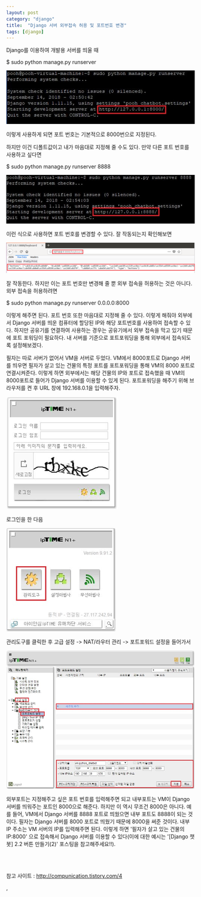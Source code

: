 ```yaml
---
layout: post
category: "django"
title:  "Django 서버 외부접속 허용 및 포트번호 변경"
tags: [django]
---
```


Django를 이용하여 개발용 서버를 띄울 때

$ sudo python manage.py runserver

<img src="https://github.com/P00HP00H/P00HP00H.github.io/blob/master/img/vmserver-setting/14.JPG?raw=true" width="px">

이렇게 사용하게 되면 포트 번호는 기본적으로 8000번으로 지정된다.

하지만 이건 디폴트값이고 내가 마음대로 지정해 줄 수도 있다. 만약 다른 포트 번호를 사용하고 싶다면

$ sudo python manage.py runserver 8888

<img src="https://github.com/P00HP00H/P00HP00H.github.io/blob/master/img/vmserver-setting/15.JPG?raw=true" width="px">

이런 식으로 사용하면 포트 번호를 변경할 수 있다. 잘 작동되는지 확인해보면

<img src="https://github.com/P00HP00H/P00HP00H.github.io/blob/master/img/vmserver-setting/16.JPG?raw=true" width="750px">

잘 작동한다. 하지만 이는 포트 번호만 변경해 줄 뿐 외부 접속을 허용하는 것은 아니다. 외부 접속을 허용하려면

$ sudo python manage.py runserver 0.0.0.0:8000

이렇게 해주면 된다. 포트 번호 또한 마음대로 지정해 줄 수 있다. 이렇게 해줘야 외부에서 Django 서버를 띄운 컴퓨터에 할당된 IP와 해당 포트번호를 사용하여 접속할 수 있다. 하지만 공유기를 연결하여 사용하는 경우는 공유기에서 외부 접속을 막고 있기 때문에 포트 포워딩이 필요하다. 내 서버를 기준으로 포트포워딩을 통해 외부에서 접속되도록 설정해보겠다.

필자는 따로 서버가 없어서 VM을 서버로 두었다. VM에서 8000포트로 Django 서버를 띄우면 필자가 살고 있는 건물의 특정 포트를 포트포워딩을 통해 VM의 8000 포트로 연결시켜준다. 이렇게 하면 외부에서는 해당 건물의 IP와 포트로 접속했을 때 VM의 8000포트로 들어가 Django 서버를 이용할 수 있게 된다. 포트포워딩을 해주기 위해 브라우저를 켠 후 URL 창에 192.168.0.1을 입력해주자.

<img src="https://github.com/P00HP00H/P00HP00H.github.io/blob/master/img/vmserver-setting/17.JPG?raw=true" width="px">

로그인을 한 다음

<img src="https://github.com/P00HP00H/P00HP00H.github.io/blob/master/img/vmserver-setting/18.JPG?raw=true" width="px">

관리도구를 클릭한 후 고급 설정 -> NAT/라우터 관리 -> 포트포워드 설정을 들어가서

<img src="https://github.com/P00HP00H/P00HP00H.github.io/blob/master/img/vmserver-setting/19.JPG?raw=true" width="750px">

외부포트는 지정해주고 싶은 포트 번호를 입력해주면 되고 내부포트는 VM이 Django 서버를 띄워주는 포트인 8000으로 해준다. 하지만 이 역시 무조건 8000은 아니다. 예를 들어, VM에서 Django 서버를 8888 포트로 띄웠으면 내부 포트도 8888이 되는 것이다. 필자는 Django 서버를 8000 포트로 띄웠기 때문에 8000을 써준 것이다. 내부 IP 주소는 VM 서버의 IP를 입력해주면 된다. 이렇게 하면 '필자가 살고 있는 건물의 IP:8000' 으로 접속해서 Django 서버를 이용할 수 있다(이에 대한 예시는 '[Django 챗봇] 2.2 버튼 만들기(2)' 포스팅을 참고해주세요!!).

<br><br><br>참고 사이트 : http://compunication.tistory.com/4

,

